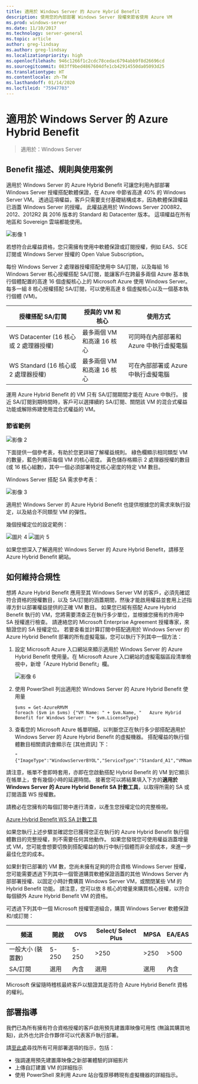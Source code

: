 ```yaml
---
title: 適用於 Windows Server 的 Azure Hybrid Benefit
description: 使用您的內部部署 Windows Server 授權來節省使用 Azure VM
ms.prod: windows-server
ms.date: 11/10/2017
ms.technology: server-general
ms.topic: article
author: greg-lindsay
ms.author: greg-lindsay
ms.localizationpriority: high
ms.openlocfilehash: 946c1266f1c2cdc78cedac6794abb9f8d26696cd
ms.sourcegitcommit: 083ff9bed4867604dfe1cb42914550da05093d25
ms.translationtype: HT
ms.contentlocale: zh-TW
ms.lasthandoff: 01/14/2020
ms.locfileid: "75947703"
---
```

# <a name="azure-hybrid-benefit-for-windows-server"></a>適用於 Windows Server 的 Azure Hybrid Benefit

>適用於：Windows Server

## <a name="benefit-description-rules-and-use-cases"></a>Benefit 描述、規則與使用案例

適用於 Windows Server 的 Azure Hybrid Benefit 可讓您利用內部部署 Windows Server 授權搭配軟體保證，在 Azure 中節省高達 40% 的 Windows Server VM。  透過這項權益，客戶只需要支付基礎結構成本，因為軟體保證權益已涵蓋 Windows Server 的授權。  此權益適用於 Windows Server 2008R2、2012、2012R2 與 2016 版本的 Standard 和 Datacenter 版本。  這項權益在所有地區和 Sovereign 雲端都能使用。


![影像 1](media/ahb01.png)

若想符合此權益資格，您只需擁有使用中軟體保證或訂閱授權，例如 EAS、SCE 訂閱或 Windows Server 授權的 Open Value Subscription。  

每份 Windows Server 2 處理器授權搭配使用中 SA/訂閱，以及每組 16 Windows Server 核心授權搭配 SA/訂閱，能讓客戶在跨最多兩個 Azure 基本執行個體配置的高達 16 個虛擬核心上的 Microsoft Azure 使用 Windows Server。 每多一組 8 核心授權搭配 SA/訂閱，可以使用高達 8 個虛擬核心以及一個基本執行個體 (VM)。

| 授權搭配 SA/訂閱            | 授與的 VM 和核心            | 使用方式                                |
|-----------------------------------------|----------------------------------|-----------------------------------------------------|
| WS Datacenter (16 核心或 2 處理器授權)  | 最多兩個 VM 和高達 16 核心 | 可同時在內部部署和 Azure 中執行虛擬電腦  |
| WS Standard (16 核心或 2 處理器授權)    | 最多兩個 VM 和高達 16 核心 | 可在內部部署或 Azure 中執行虛擬電腦 |

運用 Azure Hybrid Benefit 的 VM 只有 SA/訂閱期間才能在 Azure 中執行。 接近 SA/訂閱到期時間時，客戶可以選擇續約 SA/訂閱、關閉該 VM 的混合式權益功能或解除佈建使用混合式權益的 VM。 

### <a name="savings-examples"></a>節省範例 

![影像 2](media/ahb02.png)
 
下面提供一個參考表，有助於您更詳細了解權益規則。 綠色欄顯示相同類型 VM 的數量，藍色列顯示每個 VM 的核心密度。 黃色儲存格顯示 2 處理器授權的數目 (或 16 核心組數)，其中一個必須部署特定核心密度的特定 VM 數目。 

Windows Server 搭配 SA 需求參考表：

![影像 3](media/ahb03.png)
 
適用於 Windows Server 的 Azure Hybrid Benefit 也提供根據您的需求來執行設定，以及結合不同類型 VM 的彈性。

幾個授權定位的設定範例：

![圖片 4](media/ahb04.png)
![圖片 5](media/ahb05.png)

 
如果您想深入了解適用於 Windows Server 的 Azure Hybrid Benefit，請移至 Azure Hybrid Benefit 網站。

## <a name="how-to-maintain-compliance"></a>如何維持合規性

想將 Azure Hybrid Benefit 應用至其 Windows Server VM 的客戶，必須先確認符合資格的授權數目，以及 SA/訂閱的涵蓋期間，然後才能啟用權益並套用上述指導方針以部署權益提供的正確 VM 數目。 如果您已經有搭配 Azure Hybrid Benefit 執行的 VM，您將需要清查正在執行多少單位，並根據您擁有的作用中 SA 授權進行檢查。  請連絡您的 Microsoft Enterprise Agreement 授權專家，來驗證您的 SA 授權定位。
若要查看並計算訂閱中搭配適用於 Windows Server 的 Azure Hybrid Benefit 部署的所有虛擬電腦，您可以執行下列其中一個方法：

1. 設定 Microsoft Azure 入口網站來顯示適用於 Windows Server 的 Azure Hybrid Benefit 使用量。在 Microsoft Azure 入口網站的虛擬電腦區段清單檢視中，新增「Azure Hybrid Benefit」欄。 

    ![影像 6](media/ahb06.png)

2.  使用 PowerShell 列出適用於 Windows Server 的 Azure Hybrid Benefit 使用量

    ```
    $vms = Get-AzureRMVM 
    foreach ($vm in $vms) {"VM Name: " + $vm.Name, "   Azure Hybrid Benefit for Windows Server: "+ $vm.LicenseType}
    ```

3.  查看您的 Microsoft Azure 帳單明細，以判斷您正在執行多少部搭配適用於 Windows Server 的 Azure Hybrid Benefit 的虛擬機器。 搭配權益的執行個體數目相關資訊會顯示在 [其他資訊] 下：

    ```
    "{"ImageType":"WindowsServerBYOL","ServiceType":"Standard_A1","VMName":"","UsageType":"ComputeHR"}" 
    ```

請注意，帳單不會即時套用，亦即在您啟動搭配 Hybrid Benefit 的 VM 到它顯示在帳單上，會有幾個小時的延遲時間。
接著您可以將結果填入下方的**適用於 Windows Server 的 Azure Hybrid Benefit SA 計數工具**，以取得所需的 SA 或訂閱涵蓋 WS 授權數。

請務必在您擁有的每個訂閱中進行清查，以產生您授權定位的完整檢視。

[Azure Hybrid Benefit WS SA 計數工具](https://download.microsoft.com/download/7/1/2/712FEFF0-155C-4ABF-96C0-CE4EC4DB0516/Azure_Hybrid_Benefit_Windows_Server_SA_Count_Tool.xlsx)

如果您執行上述步驟並確認您已獲得您正在執行的 Azure Hybrid Benefit 執行個體數目的完整授權，則不需要任何其他動作。 如果您發現您可使用權益涵蓋增量式 VM，您可能會想要切換到搭配權益的執行中執行個體而非全部成本，來進一步最佳化您的成本。

如果針對已部署的 VM 數，您尚未擁有足夠的符合資格 Windows Server 授權，您可能需要透過下列其中一個管道購買軟體保證涵蓋的其他 Windows Server 內部部署授權、以固定小時計費購買 Windows Server VM，或關閉某些 VM 的 Hybrid Benefit 功能。 請注意，您可以依 8 核心的增量來購買核心授權，以符合每個額外 Azure Hybrid Benefit VM 的資格。 

可透過下列其中一個 Microsoft 授權管道組合，購買 Windows Server 軟體保證和/或訂閱：

| 頻道                      | 開啟     | OVS      | Select/ Select Plus  | MPSA       | EA/EAS   |
|------------------------------|----------|----------|-----------------------|-----------|----------|
| 一般大小 (裝置數)  | 5-250    | 5-250    | >250                  | >250      | >500     |
| SA/訂閱            | 選用 | 內含 | 選用              | 選用  | 內含 |

Microsoft 保留隨時稽核最終客戶以驗證其是否符合 Azure Hybrid Benefit 資格的權利。 

## <a name="deployment-guidance"></a>部署指導 

我們已為所有擁有符合資格授權的客戶啟用預先建置庫映像可用性 (無論其購買地點)，此外也允許合作夥伴可以代表客戶執行部署。 

請[至此處](https://azure.microsoft.com/pricing/hybrid-use-benefit/)尋找所有可用部署選項的指示，包括： 
-   強調運用預先建置庫映像之新部署體驗的詳細影片
-   上傳自訂建置 VM 的詳細指示 
-   使用 PowerShell 來利用 Azure 站台復原移轉現有虛擬機器的詳細指示。 
